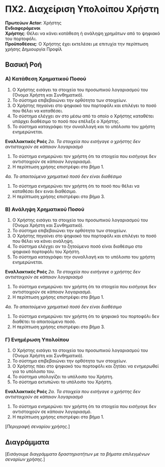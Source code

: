 # ΠΧ2. Διαχείριση Υπολοίπου Χρήστη

**Πρωτεύων Actor**: Χρήστης  
**Ενδιαφερόμενοι**  
**Χρήστης**: Θέλει να κάνει κατάθεση ή ανάληψη χρημάτων από το ψηφιακό του πορτοφόλι.    
**Προϋποθέσεις**: Ο Χρήστης έχει εκτελέσει με επιτυχία την περίπτωση χρήσης Δημιουργία Προφίλ

## Βασική Ροή

### Α) Κατάθεση Χρηματικού Ποσού
1. Ο Χρήστης εισάγει τα στοιχεία του προσωπικού λογαριασμού του (Όνομα Χρήστη και Συνθηματικό).
2. Το σύστημα επιβεβαιώνει την ορθότητα των στοιχείων.
3. Ο Χρήστης πηγαίνει στο ψηφιακό του πορτοφόλι και επιλέγει το ποσό που θέλει να καταθέσει.
4. Το σύστημα ελέγχει αν στο μέσω από το οποίο ο Χρήστης καταθέτει υπάρχει διαθέσιμο το ποσό που επέλεξε ο Χρήστης.
5. Το σύστημα καταγράφει την συναλλαγή και το υπόλοιπο του χρήστη ενημερώνεται.

**Εναλλακτικές Ροές**
*2α. Τα στοιχεία που εισήγαγε ο χρήστης δεν αντιστοιχούν σε κάποιον λογαριασμό*
1. Το σύστημα ενημερώνει τον χρήστη ότι τα στοιχεία που εισήγαγε δεν αντιστοιχούν σε κάποιον λογαριασμό.
2. Η περίπτωση χρήσης επιστρέφει στο βήμα 1.

*4α. Το απαιτούμενο χρηματικό ποσό δεν είναι διαθέσιμο*
1. Το σύστημα ενημερώνει τον χρήστη ότι το ποσό που θέλει να καταθέσει δεν ειναι διαθέσιμο.
2. Η περίπτωση χρήσης επιστρέφει στο βήμα 3.

### Β) Ανάληψη Χρηματικού Ποσού
1. Ο Χρήστης εισάγει τα στοιχεία του προσωπικού λογαριασμού του (Όνομα Χρήστη και Συνθηματικό).
2. Το σύστημα επιβεβαιώνει την ορθότητα των στοιχείων.
3. Ο Χρήστης πηγαίνει στο ψηφιακό του πορτοφόλι και επιλέγει το ποσό που θέλει να κάνει ανάληψη.
4. Το σύστημα ελέγχει αν το ζητούμενο ποσό είναι διαθέσιμο στο ψηφιακό πορτοφόλι του Χρήστη.
5. Το σύστημα καταγράφει την συναλλαγή και το υπόλοιπο του χρήστη ενημερώνεται.

**Εναλλακτικές Ροές**
*2α. Τα στοιχεία που εισήγαγε ο χρήστης δεν αντιστοιχούν σε κάποιον λογαριασμό*
1. Το σύστημα ενημερώνει τον χρήστη ότι τα στοιχεία που εισήγαγε δεν αντιστοιχούν σε κάποιον λογαριασμό.
2. Η περίπτωση χρήσης επιστρέφει στο βήμα 1.

*4α. Το απαιτούμενο χρηματικό ποσό δεν είναι διαθέσιμο*
1. Το σύστημα ενημερώνει τον χρήστη ότι το ψηφιακό του πορτοφόλι δεν διαθέτει το απαιτούμενο ποσό.
2. Η περίπτωση χρήσης επιστρέφει στο βήμα 3.

### Γ) Ενημέρωση Υπολοίπου
1. Ο Χρήστης εισάγει τα στοιχεία του προσωπικού λογαριασμού του (Όνομα Χρήστη και Συνθηματικό).
2. Το σύστημα επιβεβαιώνει την ορθότητα των στοιχείων.
3. Ο Χρήστης πάει στο ψηφιακό του πορτοφόλι και ζητάει να ενημερωθεί για το υπόλοιπο του.
4. Το σύστημα υπολογίζει το υπόλοιπο του Χρήστη.
5. Το σύστημα εκτυπώνει το υπόλοιπο του Χρήστη.

**Εναλλακτικές Ροές**
*2α. Τα στοιχεία που εισήγαγε ο χρήστης δεν αντιστοιχούν σε κάποιον λογαριασμό*
1. Το σύστημα ενημερώνει τον χρήστη ότι τα στοιχεία που εισήγαγε δεν αντιστοιχούν σε κάποιον λογαριασμό.
2. Η περίπτωση χρήσης επιστρέφει στο βήμα 1.

\[*Περιγραφή σεναρίου χρήσης.*\]

## Διαγράμματα

\[*Εισάγουμε διαγράμματα δραστηριοτήτων με τα βήματα επιλεγμένων σεναρίων χρήσης.*\]